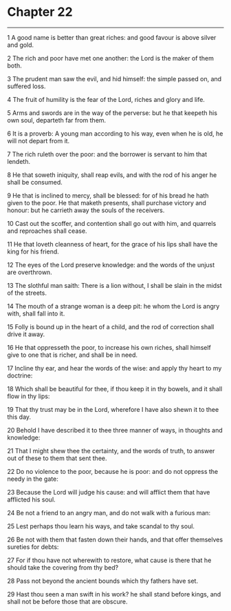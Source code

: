 # Chapter 22

***

1 A good name is better than great riches: and good favour is above silver and gold.

2 The rich and poor have met one another: the Lord is the maker of them both.

3 The prudent man saw the evil, and hid himself: the simple passed on, and suffered loss.

4 The fruit of humility is the fear of the Lord, riches and glory and life.

5 Arms and swords are in the way of the perverse: but he that keepeth his own soul, departeth far from them.

6 It is a proverb: A young man according to his way, even when he is old, he will not depart from it.

7 The rich ruleth over the poor: and the borrower is servant to him that lendeth.

8 He that soweth iniquity, shall reap evils, and with the rod of his anger he shall be consumed.

9 He that is inclined to mercy, shall be blessed: for of his bread he hath given to the poor. He that maketh presents, shall purchase victory and honour: but he carrieth away the souls of the receivers.

10 Cast out the scoffer, and contention shall go out with him, and quarrels and reproaches shall cease.

11 He that loveth cleanness of heart, for the grace of his lips shall have the king for his friend.

12 The eyes of the Lord preserve knowledge: and the words of the unjust are overthrown.

13 The slothful man saith: There is a lion without, I shall be slain in the midst of the streets.

14 The mouth of a strange woman is a deep pit: he whom the Lord is angry with, shall fall into it.

15 Folly is bound up in the heart of a child, and the rod of correction shall drive it away.

16 He that oppresseth the poor, to increase his own riches, shall himself give to one that is richer, and shall be in need.

17 Incline thy ear, and hear the words of the wise: and apply thy heart to my doctrine:

18 Which shall be beautiful for thee, if thou keep it in thy bowels, and it shall flow in thy lips:

19 That thy trust may be in the Lord, wherefore I have also shewn it to thee this day.

20 Behold I have described it to thee three manner of ways, in thoughts and knowledge:

21 That I might shew thee the certainty, and the words of truth, to answer out of these to them that sent thee.

22 Do no violence to the poor, because he is poor: and do not oppress the needy in the gate:

23 Because the Lord will judge his cause: and will afflict them that have afflicted his soul.

24 Be not a friend to an angry man, and do not walk with a furious man:

25 Lest perhaps thou learn his ways, and take scandal to thy soul.

26 Be not with them that fasten down their hands, and that offer themselves sureties for debts:

27 For if thou have not wherewith to restore, what cause is there that he should take the covering from thy bed?

28 Pass not beyond the ancient bounds which thy fathers have set.

29 Hast thou seen a man swift in his work? he shall stand before kings, and shall not be before those that are obscure.

